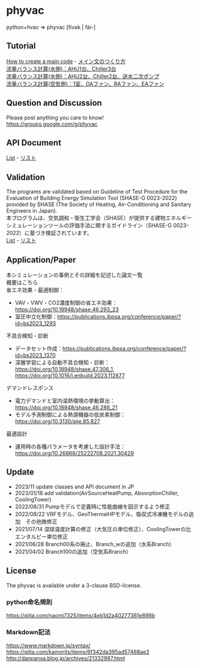 # phyvac

python+hvac => phyvac [fívək | fái-]  

## Tutorial  
[How to create a main code](https://github.com/ShoheiMiyata/phyvac/blob/main/Documents/Tutorials/How%20to%20create%20a%20main%20code.md) - [メイン文のつくり方](https://github.com/ShoheiMiyata/phyvac/blob/main/Documents/Tutorials/%E3%83%A1%E3%82%A4%E3%83%B3%E6%96%87%E3%81%AE%E3%81%A4%E3%81%8F%E3%82%8A%E6%96%B9.md)  
[流量バランス計算(水側)：AHU1台、Chiller3台](https://github.com/ShoheiMiyata/phyvac/blob/main/Documents/Tutorials/%E6%B5%81%E9%87%8F%E3%83%90%E3%83%A9%E3%83%B3%E3%82%B9%E8%A8%88%E7%AE%97(%E6%B0%B4%E5%81%B4)%EF%BC%9AAHU1%E5%8F%B0%E3%80%81Chiller3%E5%8F%B0.md)  
[流量バランス計算(水側)：AHU2台、Chiller2台、送水二次ポンプ](https://github.com/ShoheiMiyata/phyvac/blob/main/Documents/Tutorials/%E6%B5%81%E9%87%8F%E3%83%90%E3%83%A9%E3%83%B3%E3%82%B9%E8%A8%88%E7%AE%97(%E6%B0%B4%E5%81%B4)%EF%BC%9AAHU2%E5%8F%B0%E3%80%81Chiller2%E5%8F%B0%E3%80%81%E9%80%81%E6%B0%B4%E4%BA%8C%E6%AC%A1%E3%83%9D%E3%83%B3%E3%83%97.md)  
[流量バランス計算(空気側)：1室、OAファン、RAファン、EAファン]()  

## Question and Discussion
Please post anything you care to know!  
https://groups.google.com/g/phyvac


## API Document
[List](https://github.com/ShoheiMiyata/phyvac/blob/main/Documents/API_Documents/EN/API_Document_List.md) - [リスト](https://github.com/ShoheiMiyata/phyvac/blob/main/Documents/API_Documents/API%E3%83%89%E3%82%AD%E3%83%A5%E3%83%A1%E3%83%B3%E3%83%88%E3%83%AA%E3%82%B9%E3%83%88.md)  

## Validation  
The programs are validated based on Guideline of Test Procedure for the Evaluation of Building Energy Simulation Tool (SHASE-G 0023-2022) provided by SHASE (The Society of Heating, Air-Conditioning and Sanitary Engineers in Japan).  
本プログラムは、空気調和・衛生工学会（SHASE）が提供する建物エネルギーシミュレーションツールの評価手法に関するガイドライン（SHASE-G 0023-2022）に基づき検証されています。  
[List](https://github.com/ShoheiMiyata/phyvac/blob/main/Documents/Validation/Validation_List_JP.md) - [リスト](https://github.com/ShoheiMiyata/phyvac/blob/main/Documents/Validation/Validation_List_JP.md)  

##  Application/Paper  
本シミュレーションの事例とその詳細を記述した論文一覧  
概要はこちら  
省エネ効果・最適制御：  
- VAV・VWV・CO2濃度制御の省エネ効果：https://doi.org/10.18948/shase.46.293_23  
- 室圧中立化制御：https://publications.ibpsa.org/conference/paper/?id=bs2023_1293  

不具合検知・診断  
- データセット作成：https://publications.ibpsa.org/conference/paper/?id=bs2023_1370  
- 深層学習による自動不具合検知・診断：https://doi.org/10.18948/shase.47.306_1, https://doi.org/10.1016/j.enbuild.2023.112877  

デマンドレスポンス  
- 電力デマンドと室内温熱環境の挙動算出：https://doi.org/10.18948/shase.46.286_21  
- モデル予測制御による熱源機器の低炭素制御：https://doi.org/10.3130/aije.85.827  

最適設計  
- 運用時の各種パラメータを考慮した設計手法：https://doi.org/10.26868/25222708.2021.30429

## Update  
- 2023/11    update classes and API document in JP
- 2023/01/18 add validation(AirSourceHeatPump, AbsorptionChiller, CoolingTower)
- 2022/08/31 Pumpモデルで定義時に性能曲線を図示するよう修正
- 2022/08/22 VRFモデル、GeoThermalHPモデル、吸収式冷凍機モデルの追加　その他微修正
- 2021/07/14 湿球温度計算の修正（大気圧の単位修正）、CoolingTowerの比エンタルピー単位修正
- 2021/06/28 Branch00系の廃止、Branch_wの追加（水系Branch）
- 2021/04/02 Branch100の追加（空気系Branch）

## License  
The phyvac is available under a 3-clause BSD-license.
  
### python命名規則
https://qiita.com/naomi7325/items/4eb1d2a40277361e898b
  
### Markdown記法
https://www.markdown.jp/syntax/  
https://qiita.com/kamorits/items/6f342da395ad57468ae3  
http://danpansa.blog.jp/archives/21332987.html
